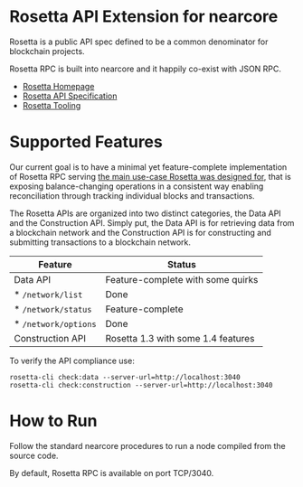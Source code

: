 Rosetta API Extension for nearcore
==================================

Rosetta is a public API spec defined to be a common denominator for blockchain projects.

Rosetta RPC is built into nearcore and it happily co-exist with JSON RPC.

* [Rosetta Homepage](https://www.rosetta-api.org/docs/welcome.html)
* [Rosetta API Specification](https://github.com/coinbase/rosetta-specifications)
* [Rosetta Tooling](https://github.com/coinbase/rosetta-cli)

Supported Features
==================

Our current goal is to have a minimal yet feature-complete implementation of
Rosetta RPC serving
[the main use-case Rosetta was designed for](https://community.rosetta-api.org/t/what-is-rosetta-main-use-case/92/2),
that is exposing balance-changing operations in a consistent way enabling
reconciliation through tracking individual blocks and transactions.

The Rosetta APIs are organized into two distinct categories, the Data API and
the Construction API. Simply put, the Data API is for retrieving data from a
blockchain network and the Construction API is for constructing and submitting
transactions to a blockchain network.

| Feature               | Status                                |
| --------------------- | ------------------------------------- |
| Data API              | Feature-complete with some quirks     |
| * `/network/list`     | Done                                  |
| * `/network/status`   | Feature-complete                      |
| * `/network/options`  | Done                                  |
| Construction API      | Rosetta 1.3 with some 1.4 features    |

To verify the API compliance use:

```
rosetta-cli check:data --server-url=http://localhost:3040
rosetta-cli check:construction --server-url=http://localhost:3040
```

How to Run
==========

Follow the standard nearcore procedures to run a node compiled from the source code.

By default, Rosetta RPC is available on port TCP/3040.
